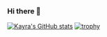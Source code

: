 ### Hi there 👋

<!--
**divDevelopment/divDevelopment** is a ✨ _special_ ✨ repository because its `README.md` (this file) appears on your GitHub profile.

Here are some ideas to get you started:

- 🔭 I’m currently working on ...
- 🌱 I’m currently learning ...
- 👯 I’m looking to collaborate on ...
- 🤔 I’m looking for help with ...
- 💬 Ask me about ...
- 📫 How to reach me: ...
- 😄 Pronouns: He / His
- ⚡ Fun fact: ...
-->

[![Kayra's GitHub stats](https://github-readme-stats.vercel.app/api?username=divDevelopment)](https://github.com/anuraghazra/github-readme-stats)
[![trophy](https://github-profile-trophy.vercel.app/?divDevelopment=ryo-ma)](https://github.com/ryo-ma/github-profile-trophy)


